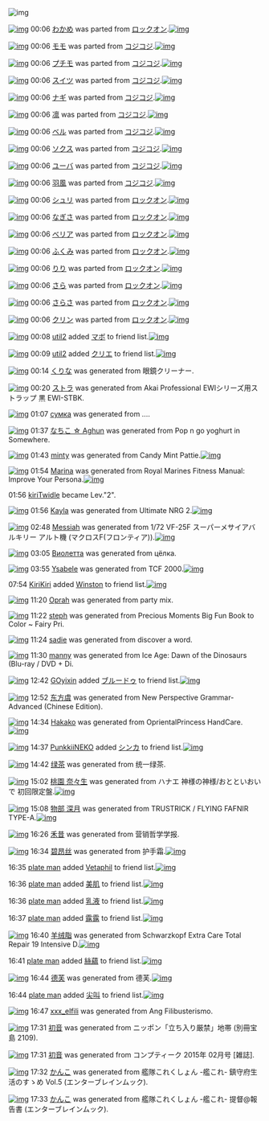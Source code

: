 ![img](http://gdrive-cdn.herokuapp.com/537b65a5bc09f0000721dda7/512px-barcode.png)

[![img](http://www.deviantsart.com/27t8h89.png)](http://www.barcodekanojo.com/kanojo/2169733/%E3%82%8F%E3%81%8B%E3%82%81) 00:06 [わかめ](http://www.barcodekanojo.com/kanojo/2169733/%E3%82%8F%E3%81%8B%E3%82%81) was parted from [ロックオン](http://www.barcodekanojo.com/kanojo/2169733/%E3%82%8F%E3%81%8B%E3%82%81).[![img](http://www.deviantsart.com/2musf1g.jpeg)](http://www.barcodekanojo.com/user/241643/%E3%83%AD%E3%83%83%E3%82%AF%E3%82%AA%E3%83%B3) 

[![img](http://www.deviantsart.com/2l5d2e3.png)](http://www.barcodekanojo.com/kanojo/3049884/%E3%83%A2%E3%83%A2) 00:06 [モモ](http://www.barcodekanojo.com/kanojo/3049884/%E3%83%A2%E3%83%A2) was parted from [コジコジ](http://www.barcodekanojo.com/kanojo/3049884/%E3%83%A2%E3%83%A2).[![img](http://www.deviantsart.com/2dkh5sf.jpeg)](http://www.barcodekanojo.com/user/201286/%E3%82%B3%E3%82%B8%E3%82%B3%E3%82%B8) 

[![img](http://www.deviantsart.com/38o6ta0.png)](http://www.barcodekanojo.com/kanojo/2497968/%E3%83%97%E3%83%81%E3%83%A2) 00:06 [プチモ](http://www.barcodekanojo.com/kanojo/2497968/%E3%83%97%E3%83%81%E3%83%A2) was parted from [コジコジ](http://www.barcodekanojo.com/kanojo/2497968/%E3%83%97%E3%83%81%E3%83%A2).[![img](http://www.deviantsart.com/2dkh5sf.jpeg)](http://www.barcodekanojo.com/user/201286/%E3%82%B3%E3%82%B8%E3%82%B3%E3%82%B8) 

[![img](http://www.deviantsart.com/370q65g.png)](http://www.barcodekanojo.com/kanojo/2516929/%E3%82%B9%E3%82%A4%E3%83%84) 00:06 [スイツ](http://www.barcodekanojo.com/kanojo/2516929/%E3%82%B9%E3%82%A4%E3%83%84) was parted from [コジコジ](http://www.barcodekanojo.com/kanojo/2516929/%E3%82%B9%E3%82%A4%E3%83%84).[![img](http://www.deviantsart.com/2dkh5sf.jpeg)](http://www.barcodekanojo.com/user/201286/%E3%82%B3%E3%82%B8%E3%82%B3%E3%82%B8) 

[![img](http://www.deviantsart.com/3dlquo6.png)](http://www.barcodekanojo.com/kanojo/2513270/%E3%83%8A%E3%82%AE) 00:06 [ナギ](http://www.barcodekanojo.com/kanojo/2513270/%E3%83%8A%E3%82%AE) was parted from [コジコジ](http://www.barcodekanojo.com/kanojo/2513270/%E3%83%8A%E3%82%AE).[![img](http://www.deviantsart.com/2dkh5sf.jpeg)](http://www.barcodekanojo.com/user/201286/%E3%82%B3%E3%82%B8%E3%82%B3%E3%82%B8) 

[![img](http://www.deviantsart.com/o3i8f6.png)](http://www.barcodekanojo.com/kanojo/2520959/%E5%87%9B) 00:06 [凛](http://www.barcodekanojo.com/kanojo/2520959/%E5%87%9B) was parted from [コジコジ](http://www.barcodekanojo.com/kanojo/2520959/%E5%87%9B).[![img](http://www.deviantsart.com/2dkh5sf.jpeg)](http://www.barcodekanojo.com/user/201286/%E3%82%B3%E3%82%B8%E3%82%B3%E3%82%B8) 

[![img](http://www.deviantsart.com/19pcqa5.png)](http://www.barcodekanojo.com/kanojo/2546104/%E3%83%99%E3%83%AB) 00:06 [ベル](http://www.barcodekanojo.com/kanojo/2546104/%E3%83%99%E3%83%AB) was parted from [コジコジ](http://www.barcodekanojo.com/kanojo/2546104/%E3%83%99%E3%83%AB).[![img](http://www.deviantsart.com/2dkh5sf.jpeg)](http://www.barcodekanojo.com/user/201286/%E3%82%B3%E3%82%B8%E3%82%B3%E3%82%B8) 

[![img](http://www.deviantsart.com/3bh1sbr.png)](http://www.barcodekanojo.com/kanojo/2560045/%E3%82%BD%E3%82%AF%E3%82%B9) 00:06 [ソクス](http://www.barcodekanojo.com/kanojo/2560045/%E3%82%BD%E3%82%AF%E3%82%B9) was parted from [コジコジ](http://www.barcodekanojo.com/kanojo/2560045/%E3%82%BD%E3%82%AF%E3%82%B9).[![img](http://www.deviantsart.com/2dkh5sf.jpeg)](http://www.barcodekanojo.com/user/201286/%E3%82%B3%E3%82%B8%E3%82%B3%E3%82%B8) 

[![img](http://www.deviantsart.com/3den72b.png)](http://www.barcodekanojo.com/kanojo/2562081/%E3%83%A6%E3%83%BC%E3%83%90) 00:06 [ユーバ](http://www.barcodekanojo.com/kanojo/2562081/%E3%83%A6%E3%83%BC%E3%83%90) was parted from [コジコジ](http://www.barcodekanojo.com/kanojo/2562081/%E3%83%A6%E3%83%BC%E3%83%90).[![img](http://www.deviantsart.com/2dkh5sf.jpeg)](http://www.barcodekanojo.com/user/201286/%E3%82%B3%E3%82%B8%E3%82%B3%E3%82%B8) 

[![img](http://www.deviantsart.com/2k4996c.png)](http://www.barcodekanojo.com/kanojo/2567230/%E7%BE%BD%E9%A2%A8) 00:06 [羽風](http://www.barcodekanojo.com/kanojo/2567230/%E7%BE%BD%E9%A2%A8) was parted from [コジコジ](http://www.barcodekanojo.com/kanojo/2567230/%E7%BE%BD%E9%A2%A8).[![img](http://www.deviantsart.com/2dkh5sf.jpeg)](http://www.barcodekanojo.com/user/201286/%E3%82%B3%E3%82%B8%E3%82%B3%E3%82%B8) 

[![img](http://www.deviantsart.com/1pomgdr.png)](http://www.barcodekanojo.com/kanojo/2220047/%E3%82%B7%E3%83%A5%E3%83%AA) 00:06 [シュリ](http://www.barcodekanojo.com/kanojo/2220047/%E3%82%B7%E3%83%A5%E3%83%AA) was parted from [ロックオン](http://www.barcodekanojo.com/kanojo/2220047/%E3%82%B7%E3%83%A5%E3%83%AA).[![img](http://www.deviantsart.com/2musf1g.jpeg)](http://www.barcodekanojo.com/user/241643/%E3%83%AD%E3%83%83%E3%82%AF%E3%82%AA%E3%83%B3) 

[![img](http://www.deviantsart.com/1718t5j.png)](http://www.barcodekanojo.com/kanojo/451520/%E3%81%AA%E3%81%8E%E3%81%95) 00:06 [なぎさ](http://www.barcodekanojo.com/kanojo/451520/%E3%81%AA%E3%81%8E%E3%81%95) was parted from [ロックオン](http://www.barcodekanojo.com/kanojo/451520/%E3%81%AA%E3%81%8E%E3%81%95).[![img](http://www.deviantsart.com/2musf1g.jpeg)](http://www.barcodekanojo.com/user/241643/%E3%83%AD%E3%83%83%E3%82%AF%E3%82%AA%E3%83%B3) 

[![img](http://www.deviantsart.com/2h28fj6.png)](http://www.barcodekanojo.com/kanojo/2727073/%E3%81%B9%E3%83%AA%E3%82%A2) 00:06 [べリア](http://www.barcodekanojo.com/kanojo/2727073/%E3%81%B9%E3%83%AA%E3%82%A2) was parted from [ロックオン](http://www.barcodekanojo.com/kanojo/2727073/%E3%81%B9%E3%83%AA%E3%82%A2).[![img](http://www.deviantsart.com/2musf1g.jpeg)](http://www.barcodekanojo.com/user/241643/%E3%83%AD%E3%83%83%E3%82%AF%E3%82%AA%E3%83%B3) 

[![img](http://www.deviantsart.com/23mno2m.png)](http://www.barcodekanojo.com/kanojo/2612739/%E3%81%B5%E3%81%8F%E3%81%BF) 00:06 [ふくみ](http://www.barcodekanojo.com/kanojo/2612739/%E3%81%B5%E3%81%8F%E3%81%BF) was parted from [ロックオン](http://www.barcodekanojo.com/kanojo/2612739/%E3%81%B5%E3%81%8F%E3%81%BF).[![img](http://www.deviantsart.com/2musf1g.jpeg)](http://www.barcodekanojo.com/user/241643/%E3%83%AD%E3%83%83%E3%82%AF%E3%82%AA%E3%83%B3) 

[![img](http://www.deviantsart.com/252ihv7.png)](http://www.barcodekanojo.com/kanojo/2868072/%E3%82%8A%E3%82%8A) 00:06 [りり](http://www.barcodekanojo.com/kanojo/2868072/%E3%82%8A%E3%82%8A) was parted from [ロックオン](http://www.barcodekanojo.com/kanojo/2868072/%E3%82%8A%E3%82%8A).[![img](http://www.deviantsart.com/2musf1g.jpeg)](http://www.barcodekanojo.com/user/241643/%E3%83%AD%E3%83%83%E3%82%AF%E3%82%AA%E3%83%B3) 

[![img](http://www.deviantsart.com/2uparof.png)](http://www.barcodekanojo.com/kanojo/2665656/%E3%81%95%E3%82%89) 00:06 [さら](http://www.barcodekanojo.com/kanojo/2665656/%E3%81%95%E3%82%89) was parted from [ロックオン](http://www.barcodekanojo.com/kanojo/2665656/%E3%81%95%E3%82%89).[![img](http://www.deviantsart.com/2musf1g.jpeg)](http://www.barcodekanojo.com/user/241643/%E3%83%AD%E3%83%83%E3%82%AF%E3%82%AA%E3%83%B3) 

[![img](http://www.deviantsart.com/3gr17uu.png)](http://www.barcodekanojo.com/kanojo/2823681/%E3%81%95%E3%82%89%E3%81%95) 00:06 [さらさ](http://www.barcodekanojo.com/kanojo/2823681/%E3%81%95%E3%82%89%E3%81%95) was parted from [ロックオン](http://www.barcodekanojo.com/kanojo/2823681/%E3%81%95%E3%82%89%E3%81%95).[![img](http://www.deviantsart.com/2musf1g.jpeg)](http://www.barcodekanojo.com/user/241643/%E3%83%AD%E3%83%83%E3%82%AF%E3%82%AA%E3%83%B3) 

[![img](http://www.deviantsart.com/3qvg525.png)](http://www.barcodekanojo.com/kanojo/2535237/%E3%82%AF%E3%83%AA%E3%83%B3) 00:06 [クリン](http://www.barcodekanojo.com/kanojo/2535237/%E3%82%AF%E3%83%AA%E3%83%B3) was parted from [ロックオン](http://www.barcodekanojo.com/kanojo/2535237/%E3%82%AF%E3%83%AA%E3%83%B3).[![img](http://www.deviantsart.com/2musf1g.jpeg)](http://www.barcodekanojo.com/user/241643/%E3%83%AD%E3%83%83%E3%82%AF%E3%82%AA%E3%83%B3) 

[![img](http://www.deviantsart.com/68q9v1.jpeg)](http://www.barcodekanojo.com/user/210977/util2) 00:08 [util2](http://www.barcodekanojo.com/user/210977/util2) added [マボ](http://www.barcodekanojo.com/kanojo/636906/%E3%83%9E%E3%83%9C) to friend list.[![img](http://www.deviantsart.com/1aaqbbg.png)](http://www.barcodekanojo.com/kanojo/636906/%E3%83%9E%E3%83%9C) 

[![img](http://www.deviantsart.com/68q9v1.jpeg)](http://www.barcodekanojo.com/user/210977/util2) 00:09 [util2](http://www.barcodekanojo.com/user/210977/util2) added [クリエ](http://www.barcodekanojo.com/kanojo/331203/%E3%82%AF%E3%83%AA%E3%82%A8) to friend list.[![img](http://www.deviantsart.com/1lfii4v.png)](http://www.barcodekanojo.com/kanojo/331203/%E3%82%AF%E3%83%AA%E3%82%A8) 

[![img](http://www.deviantsart.com/3caphlc.png)](http://www.barcodekanojo.com/kanojo/3191611/%E3%81%8F%E3%82%8A%E3%81%AA) 00:14 [くりな](http://www.barcodekanojo.com/kanojo/3191611/%E3%81%8F%E3%82%8A%E3%81%AA) was generated from 眼鏡クリーナー.

[![img](http://www.deviantsart.com/4e71os.png)](http://www.barcodekanojo.com/kanojo/3191612/%E3%82%B9%E3%83%88%E3%83%A9) 00:20 [ストラ](http://www.barcodekanojo.com/kanojo/3191612/%E3%82%B9%E3%83%88%E3%83%A9) was generated from Akai Professional EWIシリーズ用ストラップ 黒 EWI-STBK.

[![img](http://www.deviantsart.com/2v8lcvi.png)](http://www.barcodekanojo.com/kanojo/3191613/%D1%81%D1%83%D0%BC%D0%BA%D0%B0) 01:07 [сумка](http://www.barcodekanojo.com/kanojo/3191613/%D1%81%D1%83%D0%BC%D0%BA%D0%B0) was generated from ....

[![img](http://www.deviantsart.com/2lf36k.png)](http://www.barcodekanojo.com/kanojo/3191614/%E3%81%AA%E3%81%A1%E3%81%93%20%E2%98%86%20Aghun) 01:37 [なちこ ☆ Aghun](http://www.barcodekanojo.com/kanojo/3191614/%E3%81%AA%E3%81%A1%E3%81%93%20%E2%98%86%20Aghun) was generated from Pop n go yoghurt  in Somewhere.

[![img](http://www.deviantsart.com/19gq1ci.png)](http://www.barcodekanojo.com/kanojo/3191615/minty) 01:43 [minty](http://www.barcodekanojo.com/kanojo/3191615/minty) was generated from Candy Mint Pattie.[![img](http://www.deviantsart.com/1m1khu6.jpeg)](http://www.barcodekanojo.com/product_images/barcode/6016118/1421080943/Candy%20Mint%20Pattie.jpg) 

[![img](http://www.deviantsart.com/3201fsv.png)](http://www.barcodekanojo.com/kanojo/3191616/Marina) 01:54 [Marina](http://www.barcodekanojo.com/kanojo/3191616/Marina) was generated from Royal Marines Fitness Manual: Improve Your Persona.[![img](http://www.deviantsart.com/km2lod.jpeg)](http://www.barcodekanojo.com/product_images/barcode/6016119/1421081628/50x50xRoyal,P20Marines,P20Fitness,P20Manual,P3A,P20Improve,P20Your,P20Persona.jpg,qw=88,ah=88.pagespeed.ic.BYukri5VB3.jpg) 

01:56 [kiriTwidle](http://www.barcodekanojo.com/user/487669/kiriTwidle) became Lev."2".

[![img](http://www.deviantsart.com/3jocjmp.png)](http://www.barcodekanojo.com/kanojo/3191617/Kayla) 01:56 [Kayla](http://www.barcodekanojo.com/kanojo/3191617/Kayla) was generated from Ultimate NRG 2.[![img](http://www.deviantsart.com/12hov56.jpeg)](http://www.barcodekanojo.com/product_images/barcode/6016120/1421081738/Ultimate%20NRG%202.jpg) 

[![img](http://www.deviantsart.com/3m8m5u4.png)](http://www.barcodekanojo.com/kanojo/3191618/Messiah) 02:48 [Messiah](http://www.barcodekanojo.com/kanojo/3191618/Messiah) was generated from 1/72 VF-25F スーパーメサイアバルキリー アルト機 (マクロスF(フロンティア)).[![img](http://www.deviantsart.com/3kt17e3.jpeg)](http://www.barcodekanojo.com/product_images/barcode/6016121/1421084825/1%2F72%20VF-25F%20%E3%82%B9%E3%83%BC%E3%83%91%E3%83%BC%E3%83%A1%E3%82%B5%E3%82%A4%E3%82%A2%E3%83%90%E3%83%AB%E3%82%AD%E3%83%AA%E3%83%BC%20%E3%82%A2%E3%83%AB%E3%83%88%E6%A9%9F%20%28%E3%83%9E%E3%82%AF%E3%83%AD%E3%82%B9F%28%E3%83%95%E3%83%AD%E3%83%B3%E3%83%86%E3%82%A3%E3%82%A2%29%29.jpg) 

[![img](http://www.deviantsart.com/1qq1pqc.png)](http://www.barcodekanojo.com/kanojo/3191619/%D0%92%D0%B8%D0%BE%D0%BB%D0%B5%D1%82%D1%82%D0%B0) 03:05 [Виолетта](http://www.barcodekanojo.com/kanojo/3191619/%D0%92%D0%B8%D0%BE%D0%BB%D0%B5%D1%82%D1%82%D0%B0) was generated from цёлка.

[![img](http://www.deviantsart.com/1frk5s.png)](http://www.barcodekanojo.com/kanojo/3191620/Ysabele) 03:55 [Ysabele](http://www.barcodekanojo.com/kanojo/3191620/Ysabele) was generated from TCF 2000.[![img](http://www.deviantsart.com/3934li3.jpeg)](http://www.barcodekanojo.com/product_images/barcode/6016123/1421088903/50x50xTCF,P202000.jpg,qw=88,ah=88.pagespeed.ic.yVSFaVjLG1.jpg) 

07:54 [KiriKiri](http://www.barcodekanojo.com/user/499670/KiriKiri) added [Winston](http://www.barcodekanojo.com/kanojo/304925/Winston) to friend list.[![img](http://www.deviantsart.com/1fjo7ss.png)](http://www.barcodekanojo.com/kanojo/304925/Winston) 

[![img](http://www.deviantsart.com/idq1hr.png)](http://www.barcodekanojo.com/kanojo/3191621/Oprah) 11:20 [Oprah](http://www.barcodekanojo.com/kanojo/3191621/Oprah) was generated from party mix.

[![img](http://www.deviantsart.com/3j78j5h.png)](http://www.barcodekanojo.com/kanojo/3191622/steph) 11:22 [steph](http://www.barcodekanojo.com/kanojo/3191622/steph) was generated from Precious Moments Big Fun Book to Color ~ Fairy Pri.

[![img](http://www.deviantsart.com/1eou9lh.png)](http://www.barcodekanojo.com/kanojo/3191623/sadie) 11:24 [sadie](http://www.barcodekanojo.com/kanojo/3191623/sadie) was generated from discover a word.

[![img](http://www.deviantsart.com/2hmj4e8.png)](http://www.barcodekanojo.com/kanojo/3191624/manny) 11:30 [manny](http://www.barcodekanojo.com/kanojo/3191624/manny) was generated from Ice Age: Dawn of the Dinosaurs (Blu-ray / DVD + Di.

[![img](http://www.deviantsart.com/a6jp5j.jpeg)](http://www.barcodekanojo.com/user/499671/GOyixin) 12:42 [GOyixin](http://www.barcodekanojo.com/user/499671/GOyixin) added [ブルードゥ](http://www.barcodekanojo.com/kanojo/2571834/%E3%83%96%E3%83%AB%E3%83%BC%E3%83%89%E3%82%A5) to friend list.[![img](http://www.deviantsart.com/lvvjtp.png)](http://www.barcodekanojo.com/kanojo/2571834/%E3%83%96%E3%83%AB%E3%83%BC%E3%83%89%E3%82%A5) 

[![img](http://www.deviantsart.com/2atfuil.png)](http://www.barcodekanojo.com/kanojo/3191625/%E4%B8%9C%E6%96%B9%E8%99%9E) 12:52 [东方虞](http://www.barcodekanojo.com/kanojo/3191625/%E4%B8%9C%E6%96%B9%E8%99%9E) was generated from New Perspective Grammar-Advanced (Chinese Edition).

[![img](http://www.deviantsart.com/1nvcivl.png)](http://www.barcodekanojo.com/kanojo/3191626/Hakako) 14:34 [Hakako](http://www.barcodekanojo.com/kanojo/3191626/Hakako) was generated from OprientalPrincess HandCare.[![img](http://www.deviantsart.com/1ehqehr.jpeg)](http://www.barcodekanojo.com/product_images/barcode/6016130/1421127219/OprientalPrincess%20HandCare.jpg) 

[![img](http://www.deviantsart.com/1if09bp.jpeg)](http://www.barcodekanojo.com/user/327747/PunkkiiNEKO) 14:37 [PunkkiiNEKO](http://www.barcodekanojo.com/user/327747/PunkkiiNEKO) added [シンカ](http://www.barcodekanojo.com/kanojo/51043/%E3%82%B7%E3%83%B3%E3%82%AB) to friend list.[![img](http://www.deviantsart.com/3c57048.png)](http://www.barcodekanojo.com/kanojo/51043/%E3%82%B7%E3%83%B3%E3%82%AB) 

[![img](http://www.deviantsart.com/17ak3ks.png)](http://www.barcodekanojo.com/kanojo/3191627/%E7%BB%BF%E8%8C%B6) 14:42 [绿茶](http://www.barcodekanojo.com/kanojo/3191627/%E7%BB%BF%E8%8C%B6) was generated from 统一绿茶.

[![img](http://www.deviantsart.com/3hnbnag.png)](http://www.barcodekanojo.com/kanojo/3191628/%E6%A1%83%E5%9C%92%20%E5%A5%88%E3%80%85%E7%94%9F) 15:02 [桃園 奈々生](http://www.barcodekanojo.com/kanojo/3191628/%E6%A1%83%E5%9C%92%20%E5%A5%88%E3%80%85%E7%94%9F) was generated from ハナエ 神様の神様/おとといおいで 初回限定盤.[![img](http://www.deviantsart.com/2q7frrc.jpeg)](http://www.barcodekanojo.com/product_images/barcode/6016133/1421128901/%E3%83%8F%E3%83%8A%E3%82%A8%20%E7%A5%9E%E6%A7%98%E3%81%AE%E7%A5%9E%E6%A7%98%2F%E3%81%8A%E3%81%A8%E3%81%A8%E3%81%84%E3%81%8A%E3%81%84%E3%81%A7%20%E5%88%9D%E5%9B%9E%E9%99%90%E5%AE%9A%E7%9B%A4.jpg) 

[![img](http://www.deviantsart.com/2hi3nkl.png)](http://www.barcodekanojo.com/kanojo/3191629/%E7%89%A9%E9%83%A8%20%E6%B7%B1%E6%9C%88) 15:08 [物部 深月](http://www.barcodekanojo.com/kanojo/3191629/%E7%89%A9%E9%83%A8%20%E6%B7%B1%E6%9C%88) was generated from TRUSTRICK / FLYING FAFNIR TYPE-A.[![img](http://www.deviantsart.com/3u1gdt9.jpeg)](http://www.barcodekanojo.com/product_images/barcode/6016134/1421129260/TRUSTRICK%20%2F%20FLYING%20FAFNIR%20TYPE-A.jpg) 

[![img](http://www.deviantsart.com/2r6fspg.png)](http://www.barcodekanojo.com/kanojo/3191630/%E7%A6%BE%E6%98%94) 16:26 [禾昔](http://www.barcodekanojo.com/kanojo/3191630/%E7%A6%BE%E6%98%94) was generated from 营销哲学学报.

[![img](http://www.deviantsart.com/11qs9j9.png)](http://www.barcodekanojo.com/kanojo/3191631/%E7%A2%A7%E6%98%82%E4%B8%9D) 16:34 [碧昂丝](http://www.barcodekanojo.com/kanojo/3191631/%E7%A2%A7%E6%98%82%E4%B8%9D) was generated from 护手霜.[![img](http://www.deviantsart.com/2m4nvb6.jpeg)](http://www.barcodekanojo.com/product_images/barcode/6016136/1421134409/%E6%8A%A4%E6%89%8B%E9%9C%9C.jpg) 

16:35 [plate man](http://www.barcodekanojo.com/user/499679/plate%20man) added [Vetaphil](http://www.barcodekanojo.com/kanojo/2628481/Vetaphil) to friend list.[![img](http://www.deviantsart.com/1sitq0q.png)](http://www.barcodekanojo.com/kanojo/2628481/Vetaphil) 

16:36 [plate man](http://www.barcodekanojo.com/user/499679/plate%20man) added [美肌](http://www.barcodekanojo.com/kanojo/2727289/%E7%BE%8E%E8%82%8C) to friend list.[![img](http://www.deviantsart.com/2976si3.png)](http://www.barcodekanojo.com/kanojo/2727289/%E7%BE%8E%E8%82%8C) 

16:36 [plate man](http://www.barcodekanojo.com/user/499679/plate%20man) added [乳液](http://www.barcodekanojo.com/kanojo/2718349/%E4%B9%B3%E6%B6%B2) to friend list.[![img](http://www.deviantsart.com/358di3d.png)](http://www.barcodekanojo.com/kanojo/2718349/%E4%B9%B3%E6%B6%B2) 

16:37 [plate man](http://www.barcodekanojo.com/user/499679/plate%20man) added [露露](http://www.barcodekanojo.com/kanojo/2417555/%E9%9C%B2%E9%9C%B2) to friend list.[![img](http://www.deviantsart.com/2k5itvo.png)](http://www.barcodekanojo.com/kanojo/2417555/%E9%9C%B2%E9%9C%B2) 

[![img](http://www.deviantsart.com/3fdabgh.png)](http://www.barcodekanojo.com/kanojo/3191632/%E7%BE%8A%E7%BB%92%E8%84%82) 16:40 [羊绒脂](http://www.barcodekanojo.com/kanojo/3191632/%E7%BE%8A%E7%BB%92%E8%84%82) was generated from Schwarzkopf Extra Care Total Repair 19 Intensive D.[![img](http://www.deviantsart.com/f6okik.jpeg)](http://www.barcodekanojo.com/product_images/barcode/6016141/1421134769/Schwarzkopf%20Extra%20Care%20Total%20Repair%2019%20Intensive%20D.jpg) 

16:41 [plate man](http://www.barcodekanojo.com/user/499679/plate%20man) added [絲蘊](http://www.barcodekanojo.com/kanojo/1405663/%E7%B5%B2%E8%98%8A) to friend list.[![img](http://www.deviantsart.com/3bk9nku.png)](http://www.barcodekanojo.com/kanojo/1405663/%E7%B5%B2%E8%98%8A) 

[![img](http://www.deviantsart.com/34cij0n.png)](http://www.barcodekanojo.com/kanojo/3191633/%E5%BE%B7%E8%8A%99) 16:44 [德芙](http://www.barcodekanojo.com/kanojo/3191633/%E5%BE%B7%E8%8A%99) was generated from 德芙.[![img](http://www.deviantsart.com/28e7hmf.jpeg)](http://www.barcodekanojo.com/product_images/barcode/6016143/1421135059/%E5%BE%B7%E8%8A%99.jpg) 

16:44 [plate man](http://www.barcodekanojo.com/user/499679/plate%20man) added [尖叫](http://www.barcodekanojo.com/kanojo/2529971/%E5%B0%96%E5%8F%AB) to friend list.[![img](http://www.deviantsart.com/20sh2n5.png)](http://www.barcodekanojo.com/kanojo/2529971/%E5%B0%96%E5%8F%AB) 

[![img](http://www.deviantsart.com/320gehl.png)](http://www.barcodekanojo.com/kanojo/3191634/xxx_elfili) 16:47 [xxx_elfili](http://www.barcodekanojo.com/kanojo/3191634/xxx_elfili) was generated from Ang Filibusterismo.

[![img](http://www.deviantsart.com/k75qbb.png)](http://www.barcodekanojo.com/kanojo/3191635/%E5%88%9D%E9%9F%B3) 17:31 [初音](http://www.barcodekanojo.com/kanojo/3191635/%E5%88%9D%E9%9F%B3) was generated from ニッポン「立ち入り厳禁」地帯 (別冊宝島 2109).

[![img](http://www.deviantsart.com/kktj59.png)](http://www.barcodekanojo.com/kanojo/3191636/%E5%88%9D%E9%9F%B3) 17:31 [初音](http://www.barcodekanojo.com/kanojo/3191636/%E5%88%9D%E9%9F%B3) was generated from コンプティーク 2015年 02月号 [雑誌].

[![img](http://www.deviantsart.com/3sl5odn.png)](http://www.barcodekanojo.com/kanojo/3191637/%E3%81%8B%E3%82%93%E3%81%93) 17:32 [かんこ](http://www.barcodekanojo.com/kanojo/3191637/%E3%81%8B%E3%82%93%E3%81%93) was generated from 艦隊これくしょん -艦これ- 鎮守府生活のすゝめ Vol.5 (エンターブレインムック).

[![img](http://www.deviantsart.com/2e2dobd.png)](http://www.barcodekanojo.com/kanojo/3191638/%E3%81%8B%E3%82%93%E3%81%93) 17:33 [かんこ](http://www.barcodekanojo.com/kanojo/3191638/%E3%81%8B%E3%82%93%E3%81%93) was generated from 艦隊これくしょん -艦これ- 提督@報告書 (エンターブレインムック).

